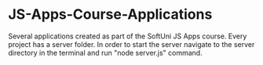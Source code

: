 # JS-Apps-Course-Applications
Several applications created as part of the SoftUni JS Apps course.
Every project has a server folder. In order to start the server navigate to the server directory in the terminal and run "node server.js" command.
